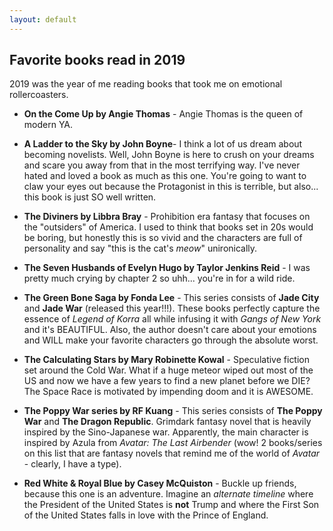 ```yaml
---
layout: default
---
```


## Favorite books read in 2019

2019 was the year of me reading books that took me on emotional rollercoasters.

* **On the Come Up by Angie Thomas** - Angie Thomas is the queen of modern YA. 

* **A Ladder to the Sky by John Boyne**- I think a lot of us dream about becoming novelists. Well, John Boyne is here to crush on your dreams and scare you away from that in the most terrifying way. I've never hated and loved a book as much as this one. You're going to want to claw your eyes out because the Protagonist in this is terrible, but also... this book is just SO well written.

* **The Diviners by Libbra Bray** - Prohibition era fantasy that focuses on the "outsiders" of America. I used to think that books set in 20s would be boring, but honestly this is so vivid and the characters are full of personality and say "this is the cat's _meow_" unironically. 

* **The Seven Husbands of Evelyn Hugo by Taylor Jenkins Reid** - I was pretty much crying by chapter 2 so uhh... you're in for a wild ride.

* **The Green Bone Saga by Fonda Lee** - This series consists of **Jade City** and **Jade War** (released this year!!!). These books perfectly capture the essence of _Legend of Korra_ all while infusing it with _Gangs of New York_ and it's BEAUTIFUL. Also, the author doesn't care about your emotions and WILL make your favorite characters go through the absolute worst. 

* **The Calculating Stars by Mary Robinette Kowal** - Speculative fiction set around the Cold War. What if a huge meteor wiped out most of the US and now we have a few years to find a new planet before we DIE? The Space Race is motivated by impending doom and it is AWESOME.

* **The Poppy War series by RF Kuang** - This series consists of **The Poppy War** and **The Dragon Republic**. Grimdark fantasy novel that is heavily inspired by the Sino-Japanese war. Apparently, the main character is inspired by Azula from _Avatar: The Last Airbender_ (wow! 2 books/series on this list that are fantasy novels that remind me of the world of _Avatar_ - clearly, I have a type).

* **Red White & Royal Blue by Casey McQuiston** - Buckle up friends, because this one is an adventure. Imagine an _alternate timeline_ where the President of the United States is **not** Trump and where the First Son of the United States falls in love with the Prince of England. 
